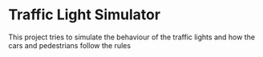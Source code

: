 # Traffic Light Simulator
This project tries to simulate the behaviour of the traffic lights and how the cars and pedestrians follow the rules
